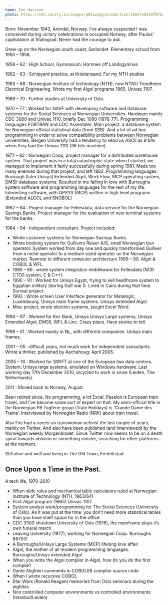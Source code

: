 ```yaml
---
name: Ine Harsten
photo: https://cdn.sanity.io/images/q0ipzqdg/production/10ebfe0429f07be8243a7229adcda21f485d5226-3088x2320.jpg
---
```


Born: November 1943, Arendal, Norway. I’ve always suspected I was conceived during victory celebrations in occupied Norway, after Paulus’ capitulation at Stalingrad. Never had the courage to ask.

Grew up on the Norwegian south coast, Sørlandet. Elementary school from 1950 – 1958.

1958 – 62 : High School, Gymnasium: Hornnes off Landsgymnas

1962 – 63 : Schipyard practice, at Kristiansand. For my NTH studies

1963 – 68 : Norwegian Institute of technology (NTH), now NTNU Trondheim. Electrical Engineering. Wrote my first Algol programs 1965, Univac 1107.

1969 – 70 : Further studies at University of Oslo.

1970 – 77 : Worked for NAVF with developing software and database systems for the Social Sciences at Norwegian Universities. Hardware mainly CDC 3000 and Univac 1110, briefly Dec 1080 (1976-77). Programming languages FORTRAN and CDC Assembler. Main project: a database system for Norwegian official statistical data (from SSB). And a lot of ad hoc programming in order to solve compatibility problems between Norwegian universities. Bergen University had a tendency to send us ASCII as 9 bits when they had the Univac 1110 (36 bits machine).

1977 – 82 : Norwegian Coop, project manager for a distributed warehouse system. That project was in a total catastrophic state when I started, we managed to implement it fairly successfully during spring 1981. Made too many enemies during that project, and left 1982. Programming languages: Burrough (later Unisys) Extended Algol, Work Flow, MCP operating system, DMSII database systems. Resulted in me falling in love with Burroughs system software and programming languages for the rest of my life. Interesting software, with OPSYS (MCP) written in high level programs (Extended ALGOL and SNOBOL)

1982 – 84 : Project manager for Fellesdata, data service for the Norwegian Savings Banks. Project manager for the evaluation of new terminal systems for the banks.

1984 – 94 : Independent consultant. Project included:

- Wrote customer systems for Norwegian Savings Banks.
- Wrote booking system for Gullivers Reiser A/S, small Norwegian tour operator. System worked from day one and quickly transformed Gulliver from a niche operator to a medium sized operator on the Norwegian market. Rewrote to different computer architecture 1989 – 90. Algol & COBOL & WFL.
- 1985 – 86 : wrote system integration middleware for Fellesdata (NCR CTOS system, C & C++).
- 1990 – 91 : Worked for Unisys Egypt, trying to sell healthcare system to Egyptian military (during Gulf war I). Lived in Cairo during that time. Surreal project.
- 1992 : Wrote screen User interface generator for Metalogic, Luxembourg. Unisys main frame systems. Unisys extended Algol.
- Misc project, wrote election systems, taught Excel Word.

1994 – 97 : Worked for Koc Bank, Unisys Unisys Large systems, Unsiys Extended Algol, DMSII, WFL & Linc. Crazy place. Have stories to tell.

1998 – 01 : Worked mainly in NL, with different companies. Unisys main frames.

2001 – 05 : difficult years, not much work for independent consultants. Wrote a thriller, published by Aschehoug: April 2005.

2005 – 10 : Worked for SWIFT at one of the European two data centres. System: Unisys large systems, emulated on Windows hardware. Last working day 17th December 2010, bicycled to work in snow (Leiden, The Netherlands).

2011 : Moved back to Norway, August.

Been retired since. No programming, a lot Excel. Passion is European train travel, and I’ve become some sort of expert on that. My semi-official title in the Norwegian FB Togferie group (Train Holidays) is ‘Grande Dame des Trains’. Interviewed by Norwegian Radio (NRK) about train travel.

Also I’ve had a career as transwoman activist the last couple of years, mainly on Twitter. And also have been published (and interviewed) by the Norwegian weekly Morgenbladet. Since Twitter now seems to be on a death spiral towards oblivion or something sinister, searching for other platforms at the moment.

Still alive and well and living in The Old Town, Fredrikstad.

## Once Upon a Time in the Past.

A tech life, 1970-2010

- When slide rules and mechanical table calculators ruled at Norwegian Institute of Technology (NTH, 1963/64)
- First Algol program (1965) Univac 1107
- System analyst work/programming for The Social Sciences (University of Oslo). As it was put at the time: you don’t need more statistical tables than you have shelf space for in the office
- CDC 3300 shutdown University of Oslo (1976), the mainframe plays it’s own funeral march
- Leaving University (1977), working for Norwegian Coop. Burroughs B6700!
- A Burroughs/Unisys Large Systems (MCP) lifelong love affair
- Algol, the mother of all modern programming languages. Burroughs/Unisys extended Algol
- When you write the Algol compiler in Algol, how do you do the first compile?
- Dante Alighieri comments in COBOL68 compiler source code
- When I wrote recursive COBOL
- Star Wars (Ronald Reagan) memories from Oslo seminars during the eighties
- Non controlled computer environments vs controlled environments (Istanbul/Leiden)
